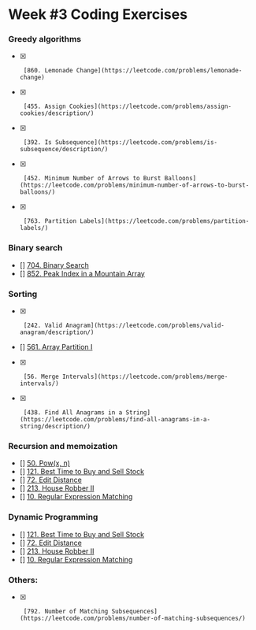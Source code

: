 # Week #3 Coding Exercises

### Greedy algorithms
- [x]      [860. Lemonade Change](https://leetcode.com/problems/lemonade-change)
- [x]      [455. Assign Cookies](https://leetcode.com/problems/assign-cookies/description/)
- [x]      [392. Is Subsequence](https://leetcode.com/problems/is-subsequence/description/)
- [x]      [452. Minimum Number of Arrows to Burst Balloons](https://leetcode.com/problems/minimum-number-of-arrows-to-burst-balloons/)
- [x]      [763. Partition Labels](https://leetcode.com/problems/partition-labels/)


### Binary search
- []      [704. Binary Search](https://leetcode.com/problems/binary-search/description/)      
- []      [852. Peak Index in a Mountain Array](https://leetcode.com/problems/peak-index-in-a-mountain-array/description/)      


### Sorting
- [x]      [242. Valid Anagram](https://leetcode.com/problems/valid-anagram/description/)
- []      [561. Array Partition I](https://leetcode.com/problems/array-partition-i/description/)
- [x]      [56. Merge Intervals](https://leetcode.com/problems/merge-intervals/)
- [x]      [438. Find All Anagrams in a String](https://leetcode.com/problems/find-all-anagrams-in-a-string/description/)


### Recursion and memoization
- []      [50. Pow(x, n)](https://leetcode.com/problems/powx-n/description/)
- []      [121. Best Time to Buy and Sell Stock](https://leetcode.com/problems/best-time-to-buy-and-sell-stock/description/)
- []      [72. Edit Distance](https://leetcode.com/problems/edit-distance/description/)
- []      [213. House Robber II](https://leetcode.com/problems/house-robber-ii/description/)
- []      [10. Regular Expression Matching](https://leetcode.com/problems/regular-expression-matching/)


### Dynamic Programming
- []      [121. Best Time to Buy and Sell Stock](https://leetcode.com/problems/best-time-to-buy-and-sell-stock/description/)
- []      [72. Edit Distance](https://leetcode.com/problems/edit-distance/description/)
- []      [213. House Robber II](https://leetcode.com/problems/house-robber-ii/description/)
- []      [10. Regular Expression Matching](https://leetcode.com/problems/regular-expression-matching/)


### Others:
- [x]      [792. Number of Matching Subsequences](https://leetcode.com/problems/number-of-matching-subsequences/)